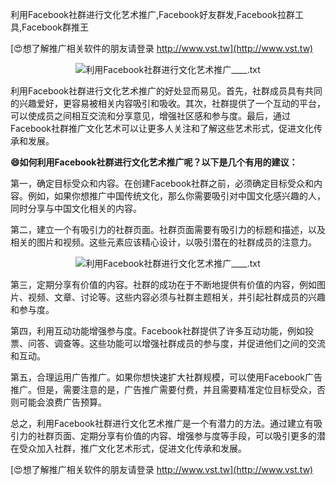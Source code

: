 利用Facebook社群进行文化艺术推广,Facebook好友群发,Facebook拉群工具,Facebook群推王

[😍想了解推广相关软件的朋友请登录 http://www.vst.tw](http://www.vst.tw)

 <center><img src="https://vst.tw/MP4/tuiguang/png/6.png" alt="利用Facebook社群进行文化艺术推广____.txt"></center>

利用Facebook社群进行文化艺术推广的好处显而易见。首先，社群成员具有共同的兴趣爱好，更容易被相关内容吸引和吸收。其次，社群提供了一个互动的平台，可以使成员之间相互交流和分享意见，增强社区感和参与度。最后，通过Facebook社群推广文化艺术可以让更多人关注和了解这些艺术形式，促进文化传承和发展。

**😄如何利用Facebook社群进行文化艺术推广呢？以下是几个有用的建议：**

第一，确定目标受众和内容。在创建Facebook社群之前，必须确定目标受众和内容。例如，如果你想推广中国传统文化，那么你需要吸引对中国文化感兴趣的人，同时分享与中国文化相关的内容。

第二，建立一个有吸引力的社群页面。社群页面需要有吸引力的标题和描述，以及相关的图片和视频。这些元素应该精心设计，以吸引潜在的社群成员的注意力。

 <center><img src="https://vst.tw/MP4/tuiguang/png/4.png" alt="利用Facebook社群进行文化艺术推广____.txt"></center>

第三，定期分享有价值的内容。社群的成功在于不断地提供有价值的内容，例如图片、视频、文章、讨论等。这些内容必须与社群主题相关，并引起社群成员的兴趣和参与度。

第四，利用互动功能增强参与度。Facebook社群提供了许多互动功能，例如投票、问答、调查等。这些功能可以增强社群成员的参与度，并促进他们之间的交流和互动。

第五，合理运用广告推广。如果你想快速扩大社群规模，可以使用Facebook广告推广。但是，需要注意的是，广告推广需要付费，并且需要精准定位目标受众，否则可能会浪费广告预算。

总之，利用Facebook社群进行文化艺术推广是一个有潜力的方法。通过建立有吸引力的社群页面、定期分享有价值的内容、增强参与度等手段，可以吸引更多的潜在受众加入社群，推广文化艺术形式，促进文化传承和发展。

[😍想了解推广相关软件的朋友请登录 http://www.vst.tw](http://www.vst.tw)



